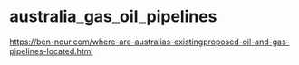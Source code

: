 # australia_gas_oil_pipelines

https://ben-nour.com/where-are-australias-existingproposed-oil-and-gas-pipelines-located.html
